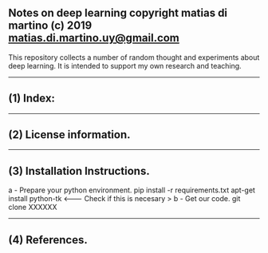 Notes on deep learning
copyright matias di martino (c) 2019
matias.di.martino.uy@gmail.com
-----------------------------------------
This repository collects a number of random thought and experiments about deep learning. It is intended to support my own research and teaching.

-----------------------------------------
(1) Index:
-----------------------------------------


-----------------------------------------
(2) License information.
-----------------------------------------

-----------------------------------------
(3) Installation Instructions.
-----------------------------------------
a - Prepare your python environment.
pip install -r requirements.txt
apt-get install python-tk    <--- Check if this is necesary >
b - Get our code.
git clone XXXXXX


-----------------------------------------
(4) References.
-----------------------------------------
